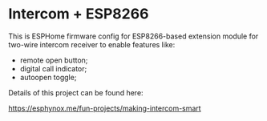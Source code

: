 # Intercom + ESP8266

This is ESPHome firmware config for ESP8266-based extension module for two-wire intercom receiver to enable features like:

- remote open button;
- digital call indicator;
- autoopen toggle;

Details of this project can be found here:

https://esphynox.me/fun-projects/making-intercom-smart
